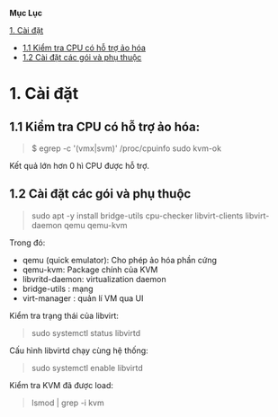 **Mục Lục**

[1. Cài đặt](#1)
- [1.1 Kiểm tra CPU có hỗ trợ ảo hóa](#1.1)
- [1.2 Cài đặt các gói và phụ thuộc](#1.2)
# 1. Cài đặt
## 1.1 Kiểm tra CPU có hỗ trợ ảo hóa:
> $ egrep -c '(vmx|svm)' /proc/cpuinfo
>  sudo kvm-ok

Kết quả lớn hơn 0 hì CPU được hỗ trợ.
## 1.2 Cài đặt các gói và phụ thuộc

> sudo apt -y install bridge-utils cpu-checker libvirt-clients libvirt-daemon qemu qemu-kvm

Trong đó:
- qemu (quick emulator): Cho phép ảo hóa phần cứng
- qemu-kvm: Package chính của KVM
-  libvritd-daemon: virtualization daemon
-  bridge-utils : mạng
-  virt-manager  : quản lí VM qua UI

Kiểm tra trạng thái của libvirt:
> sudo systemctl status libvirtd

Cấu hình libvirtd chạy cùng hệ thống:
>  sudo systemctl enable libvirtd

Kiểm tra KVM đã được load:
> lsmod | grep -i kvm
